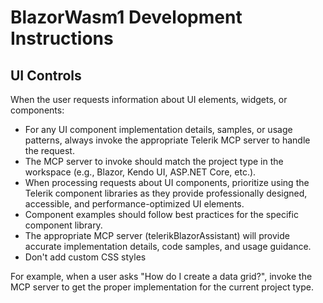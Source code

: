 ﻿# BlazorWasm1 Development Instructions

## UI Controls

When the user requests information about UI elements, widgets, or components:

- For any UI component implementation details, samples, or usage patterns, always invoke the appropriate Telerik MCP server to handle the request.
- The MCP server to invoke should match the project type in the workspace (e.g., Blazor, Kendo UI, ASP.NET Core, etc.).
- When processing requests about UI components, prioritize using the Telerik component libraries as they provide professionally designed, accessible, and performance-optimized UI elements.
- Component examples should follow best practices for the specific component library.
- The appropriate MCP server (telerikBlazorAssistant) will provide accurate implementation details, code samples, and usage guidance.
- Don't add custom CSS styles

For example, when a user asks "How do I create a data grid?", invoke the MCP server to get the proper implementation for the current project type.
